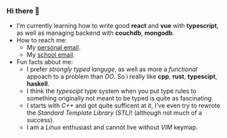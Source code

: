 ### Hi there 👋
- I’m currently learning how to write good **react** and **vue** with **typescript**, as well as managing backend with **couchdb**, **mongodb**.
- How to reach me:
  + My [personal email](mailto:thanhanofhcmus.gmail.com).
  + My [school email](mailto:19120161@student.hcmus.edu.vn).
- Fun facts about me:
  + I prefer _strongly typed languge_, as well as more a _functional_ appoach to a problem than _OO_. So i really like **cpp**, **rust**, **typescipt**, **haskell**.
  + I think the _typescipt_ type system when you put type rules to something originally not meant to be typed is quite as fascinating.
  + I starts with _C++_ and got quite sufficent at it, I've even try to rewrote the _Standard Template Library (STL)_! (although not much of a success).
  + I am a _Linux_ enthusiast and cannot live without _VIM_ keymap.

